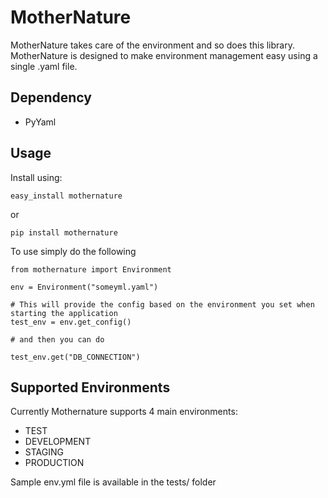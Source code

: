 # MotherNature

MotherNature takes care of the environment and so does this library.
MotherNature is designed to make environment management easy using a single .yaml file.

## Dependency

* PyYaml

## Usage

Install using:

``` easy_install mothernature ```

or

``` pip install mothernature ```

To use simply do the following

```
from mothernature import Environment

env = Environment("someyml.yaml")

# This will provide the config based on the environment you set when starting the application
test_env = env.get_config()

# and then you can do

test_env.get("DB_CONNECTION")

```

## Supported Environments

Currently Mothernature supports 4 main environments:

* TEST
* DEVELOPMENT
* STAGING
* PRODUCTION

Sample env.yml file is available in the tests/ folder